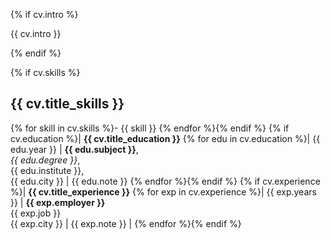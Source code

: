 {% if cv.intro %}

{{ cv.intro }}

{% endif %}

{% if cv.skills %}
## {{ cv.title_skills }}
{% for skill in cv.skills %}- {{ skill }}
{% endfor %}{% endif %}
{% if cv.education %}| **{{ cv.title_education }}**
{% for edu in cv.education %}| {{ edu.year }} | **{{ edu.subject }}**,<br />*{{ edu.degree }}*,<br />{{ edu.institute }},<br />{{ edu.city }} | {{ edu.note }}
{% endfor %}{% endif %}
{% if cv.experience %}| **{{ cv.title_experience }}**
{% for exp in cv.experience %}| {{ exp.years }} | **{{ exp.employer }}**<br />{{ exp.job }}<br />{{ exp.city }} | {{ exp.note }} |
{% endfor %}{% endif %}

